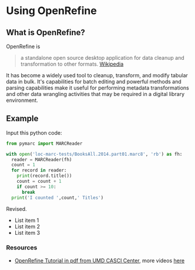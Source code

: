 # Using OpenRefine

## What is OpenRefine?

OpenRefine is 

> a standalone open source desktop application for data cleanup and transformation to other formats. [Wikipedia](https://en.wikipedia.org/wiki/OpenRefine "cited March 7, 2018")

It has become a widely used tool to cleanup, transform, and modify tabular data in bulk. It's capabilities for batch editing and powerful methods and parsing capabilities make it useful for performing metadata transformations and other data wrangling activities that may be required in a digital library environment.

## Example

Input this python code:

```python
from pymarc import MARCReader

with open('loc-marc-tests/BooksAll.2014.part01.marc8', 'rb') as fh:
  reader = MARCReader(fh)
  count = 1
  for record in reader:
    print(record.title())
    count = count + 1
    if count >= 10:
      break
  print('I counted ',count,' Titles')
```

Revised.

* List item 1
* List item 2
* List item 3

### Resources

* [OpenRefine Tutorial in pdf from UMD CASCI Center](https://casci.umd.edu/wp-content/uploads/2013/12/OpenRefine-tutorial-v1.5.pdf), more videos [here](https://casci.umd.edu/research-resource/data-manipulation-tools/openrefine/)
